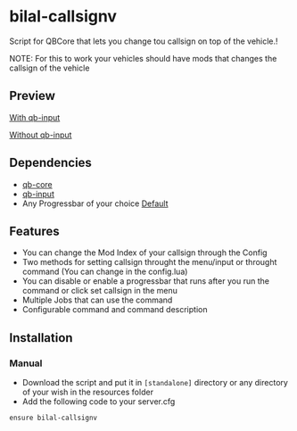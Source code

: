# bilal-callsignv
Script for QBCore that lets you change tou callsign on top of the vehicle.!

NOTE: For this to work your vehicles should have mods that changes the callsign of the vehicle

## Preview

[With qb-input](https://streamable.com/ulcikh)

[Without qb-input](https://streamable.com/y51g6a)


## Dependencies

 - [qb-core](https://github.com/qbcore-framework/qb-core)
 - [qb-input](https://github.com/qbcore-framework/qb-input)
 - Any Progressbar of your choice [Default](https://github.com/qbcore-framework/progressbar)
 
## Features

 - You can change the Mod Index of your callsign through the Config
 - Two methods for setting callsign throught the menu/input or throught command (You can change in the config.lua)
 - You can disable or enable a progressbar that runs after you run the command or click set callsign in the menu
 - Multiple Jobs that can use the command
 - Configurable command and command description

## Installation
### Manual
 - Download the script and put it in `[standalone]` directory or any directory of your wish in the resources folder
 - Add the following code to your server.cfg
 ```
 ensure bilal-callsignv
 ```
